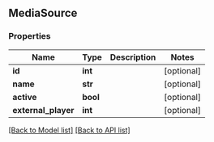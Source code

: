 ## MediaSource

### Properties
Name | Type | Description | Notes
------------ | ------------- | ------------- | -------------
**id** | **int** |  | [optional] 
**name** | **str** |  | [optional] 
**active** | **bool** |  | [optional] 
**external_player** | **int** |  | [optional] 

[[Back to Model list]](#documentation-for-models) [[Back to API list]](#documentation-for-api-endpoints)


